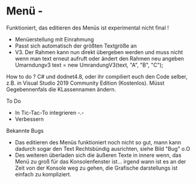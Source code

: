 # Menü -

Funktioniert, das editieren des Menüs ist experimental nicht final !

- Menüerstellung mit Einrahmung
- Passt sich automatisch der größten Textgröße an
- V3. Der Rahmen kann nun direkt übergeben werden und muss nicht wenn man text erneut aufruft oder ändert den Rahmen neu angeben Umarndungv3 text = new UmrandungV3(text, "A", "B", "C");

How to do ?
C# und dodnet4.8, oder ihr compiliert euch den Code selber, z.B. in Visual Studio 2019 Community Edition (Kostenlos). Müsst Gegebennenfals die KLassennamen ändern. 

To Do
  - In Tic-Tac-To integrieren -.-
  - Verbessern
  
Bekannte Bugs

- Das editieren des Menüs funktioniert noch nicht so gut, mann kann dadurch sogar den Text Rechtsbündig ausrichten, siehe Bild "Bug" o.O
- Des weiteren überladen sich die äußeren Texte in innere wenn, das Menü zu groß für das Konsolenfenster ist... irgend wann ist es an der Zeit von der Konsole weg zu gehen, die Grafische darstellungs ist einfach zu kompliziert.
